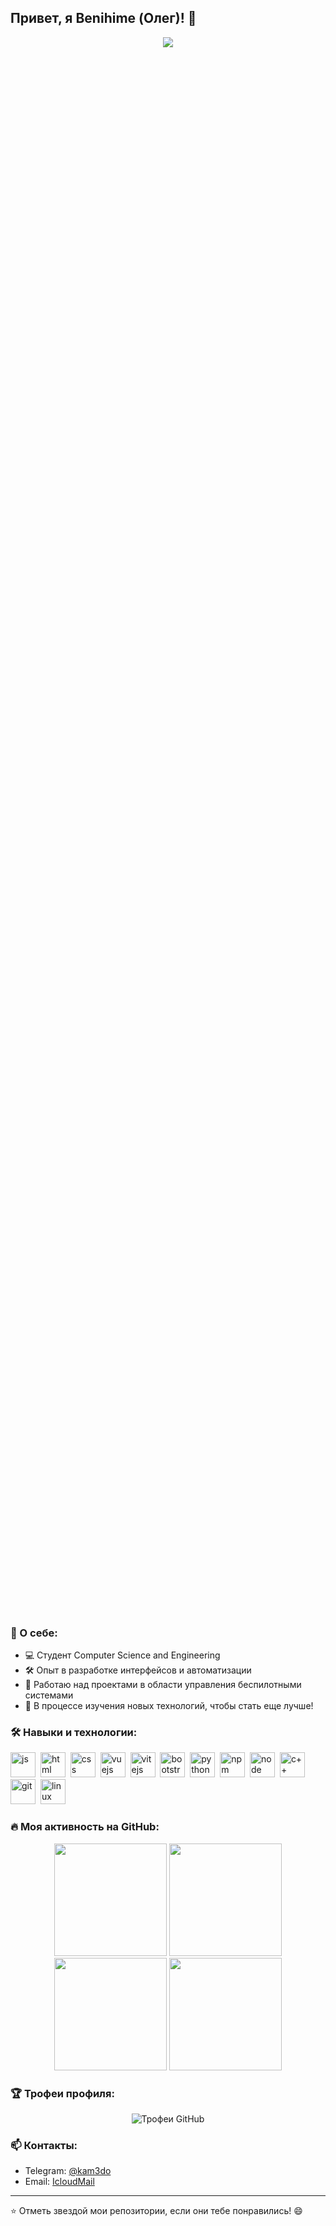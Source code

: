 ## Привет, я Benihime (Олег)! 👋

<p align="center" style="max-width: 100%; height: 180em;">
  <img src="https://media4.giphy.com/media/v1.Y2lkPTc5MGI3NjExaXplOThjc2pwNTd5a2tueXppNjBtN2p2enEyZDNiYThyb2JzeHY3byZlcD12MV9pbnRlcm5hbF9naWZfYnlfaWQmY3Q9Zw/7m9QYSiUeURbKqOfS9/giphy.webp"/>
</p>


### 🔧 О себе:
- 💻 Студент Computer Science and Engineering
- 🛠️ Опыт в разработке интерфейсов и автоматизации
- 🚀 Работаю над проектами в области управления беспилотными системами
- 🌱 В процессе изучения новых технологий, чтобы стать еще лучше!

### 🛠️ Навыки и технологии:
<img src="https://cdn.jsdelivr.net/gh/devicons/devicon@latest/icons/javascript/javascript-plain.svg" title="js" width="40" height="40"/>&nbsp;
<img src="https://cdn.jsdelivr.net/gh/devicons/devicon/icons/html5/html5-original.svg" title="html" width="40" height="40"/>&nbsp;
<img src="https://cdn.jsdelivr.net/gh/devicons/devicon/icons/css3/css3-original.svg" title="css" width="40" height="40"/>&nbsp;
<img src="https://cdn.jsdelivr.net/gh/devicons/devicon/icons/vuejs/vuejs-plain.svg" title="vuejs" width="40" height="40"/>&nbsp;
<img src="https://cdn.jsdelivr.net/gh/devicons/devicon@latest/icons/vitejs/vitejs-original.svg" title="vitejs" width="40" height="40"/>&nbsp;
<img src="https://cdn.jsdelivr.net/gh/devicons/devicon/icons/bootstrap/bootstrap-plain.svg" title="bootstrap" width="40" height="40"/>&nbsp;
<img src="https://cdn.jsdelivr.net/gh/devicons/devicon/icons/python/python-plain.svg" title="python" width="40" height="40"/>&nbsp;
<img src="https://cdn.jsdelivr.net/gh/devicons/devicon/icons/npm/npm-original-wordmark.svg" title="npm" width="40" height="40"/>&nbsp;
<img src="https://cdn.jsdelivr.net/gh/devicons/devicon/icons/nodejs/nodejs-original.svg" title="node" width="40" height="40"/>&nbsp;
<img src="https://cdn.jsdelivr.net/gh/devicons/devicon@latest/icons/cplusplus/cplusplus-plain.svg" title="c++" width="40" height="40"/>&nbsp;
<img src="https://cdn.jsdelivr.net/gh/devicons/devicon/icons/git/git-plain.svg" title="git" width="40" height="40"/>&nbsp;
<img src="https://cdn.jsdelivr.net/gh/devicons/devicon@latest/icons/linux/linux-original.svg" title="linux" width="40" height="40"/>&nbsp;

### 🔥 Моя активность на GitHub:
<p align="center">
  <img height="180em" src="http://github-profile-summary-cards.vercel.app/api/cards/profile-details?username=Beniihime&theme=2077" />
  <img height="180em" src="http://github-profile-summary-cards.vercel.app/api/cards/stats?username=Beniihime&theme=2077" />
  <img height="180em" src="http://github-profile-summary-cards.vercel.app/api/cards/productive-time?username=Beniihime&theme=2077&utcOffset=8" />
  <img height="180em" src="http://github-profile-summary-cards.vercel.app/api/cards/most-commit-language?username=Beniihime&theme=2077" />
</p>

### 🏆 Трофеи профиля:
<p align="center">
  <img src="https://github-profile-trophy.vercel.app/?username=Beniihime&theme=radical" alt="Трофеи GitHub">
</p>

### 📫 Контакты:
- Telegram: [@kam3do](https://t.me/kam3do)
- Email: [IcloudMail](mailto:o.shafranov@icloud.com)

---

⭐️ Отметь звездой мои репозитории, если они тебе понравились! 😄
